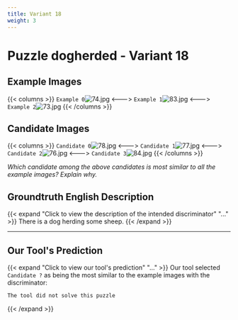 ```yaml
---
title: Variant 18
weight: 3
---
```


# Puzzle dogherded - Variant 18

## Example Images
{{< columns >}}
`Example 0`![74.jpg](/natscene-data/images/74.jpg)
<--->
`Example 1`![83.jpg](/natscene-data/images/83.jpg)
<--->
`Example 2`![73.jpg](/natscene-data/images/73.jpg)
{{< /columns >}}

## Candidate Images
{{< columns >}}
`Candidate 0`![78.jpg](/natscene-data/images/78.jpg)
<--->
`Candidate 1`![77.jpg](/natscene-data/images/77.jpg)
<--->
`Candidate 2`![76.jpg](/natscene-data/images/76.jpg)
<--->
`Candidate 3`![84.jpg](/natscene-data/images/84.jpg)
{{< /columns >}}

*Which candidate among the above candidates is most similar to all the example images? Explain why.*

## Groundtruth English Description

{{< expand "Click to view the description of the intended discriminator" "..." >}}
There is a dog herding some sheep.
{{< /expand >}}

---



## Our Tool's Prediction

{{< expand "Click to view our tool's prediction" "..." >}}
Our tool selected `Candidate ?` as being the most similar to the example images with the discriminator:
```plaintext
The tool did not solve this puzzle
```
{{< /expand >}}
